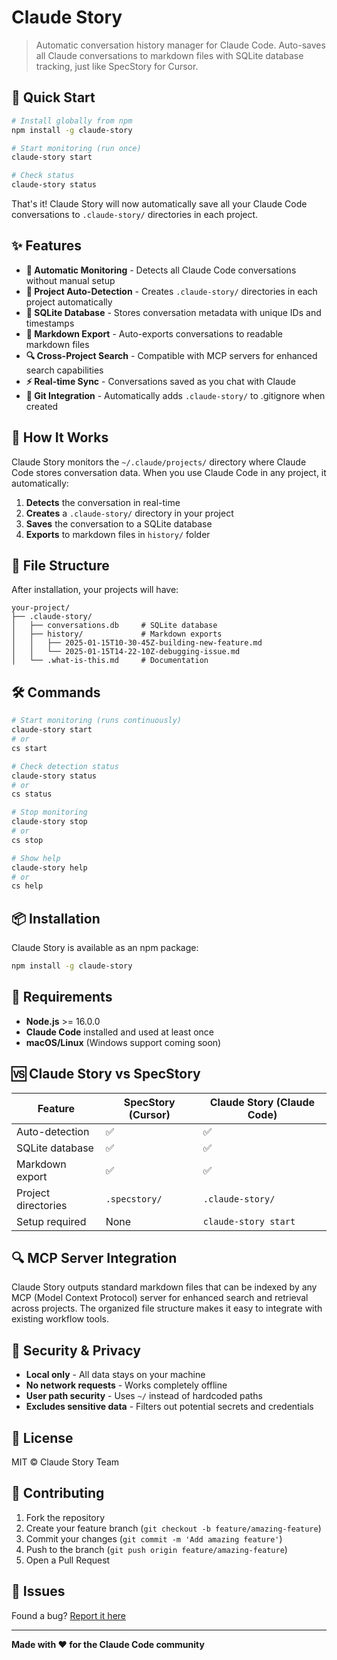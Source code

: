 # Claude Story

> Automatic conversation history manager for Claude Code. Auto-saves all Claude conversations to markdown files with SQLite database tracking, just like SpecStory for Cursor.

## 🚀 Quick Start

```bash
# Install globally from npm
npm install -g claude-story

# Start monitoring (run once)
claude-story start

# Check status
claude-story status
```

That's it! Claude Story will now automatically save all your Claude Code conversations to `.claude-story/` directories in each project.

## ✨ Features

- **🤖 Automatic Monitoring** - Detects all Claude Code conversations without manual setup
- **📁 Project Auto-Detection** - Creates `.claude-story/` directories in each project automatically  
- **💾 SQLite Database** - Stores conversation metadata with unique IDs and timestamps
- **📄 Markdown Export** - Auto-exports conversations to readable markdown files
- **🔍 Cross-Project Search** - Compatible with MCP servers for enhanced search capabilities
- **⚡ Real-time Sync** - Conversations saved as you chat with Claude
- **🙈 Git Integration** - Automatically adds `.claude-story/` to .gitignore when created

## 🎯 How It Works

Claude Story monitors the `~/.claude/projects/` directory where Claude Code stores conversation data. When you use Claude Code in any project, it automatically:

1. **Detects** the conversation in real-time
2. **Creates** a `.claude-story/` directory in your project
3. **Saves** the conversation to a SQLite database
4. **Exports** to markdown files in `history/` folder

## 📂 File Structure

After installation, your projects will have:

```
your-project/
├── .claude-story/
│   ├── conversations.db     # SQLite database
│   ├── history/             # Markdown exports
│   │   ├── 2025-01-15T10-30-45Z-building-new-feature.md
│   │   └── 2025-01-15T14-22-10Z-debugging-issue.md
│   └── .what-is-this.md     # Documentation
```

## 🛠 Commands

```bash
# Start monitoring (runs continuously)
claude-story start
# or
cs start

# Check detection status  
claude-story status
# or  
cs status

# Stop monitoring
claude-story stop
# or
cs stop

# Show help
claude-story help
# or
cs help
```

## 📦 Installation

Claude Story is available as an npm package:

```bash
npm install -g claude-story
```

## 🔧 Requirements

- **Node.js** >= 16.0.0
- **Claude Code** installed and used at least once
- **macOS/Linux** (Windows support coming soon)

## 🆚 Claude Story vs SpecStory

| Feature | SpecStory (Cursor) | Claude Story (Claude Code) |
|---------|-------------------|---------------------------|
| Auto-detection | ✅ | ✅ |
| SQLite database | ✅ | ✅ |
| Markdown export | ✅ | ✅ |
| Project directories | `.specstory/` | `.claude-story/` |
| Setup required | None | `claude-story start` |

## 🔍 MCP Server Integration

Claude Story outputs standard markdown files that can be indexed by any MCP (Model Context Protocol) server for enhanced search and retrieval across projects. The organized file structure makes it easy to integrate with existing workflow tools.

## 🚨 Security & Privacy

- **Local only** - All data stays on your machine
- **No network requests** - Works completely offline
- **User path security** - Uses `~/` instead of hardcoded paths
- **Excludes sensitive data** - Filters out potential secrets and credentials

## 📝 License

MIT © Claude Story Team

## 🤝 Contributing

1. Fork the repository
2. Create your feature branch (`git checkout -b feature/amazing-feature`)
3. Commit your changes (`git commit -m 'Add amazing feature'`)
4. Push to the branch (`git push origin feature/amazing-feature`)
5. Open a Pull Request

## 🐛 Issues

Found a bug? [Report it here](https://github.com/your-username/claude-story/issues)

---

**Made with ❤️ for the Claude Code community**